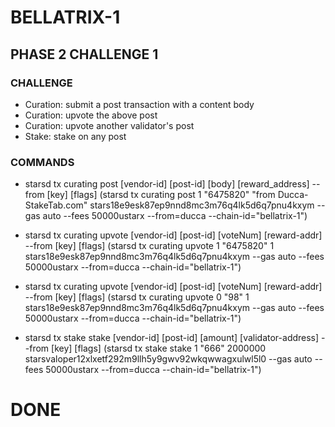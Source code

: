 # BELLATRIX-1
## PHASE 2 CHALLENGE 1

### CHALLENGE
- Curation: submit a post transaction with a content body
- Curation: upvote the above post
- Curation: upvote another validator's post
- Stake: stake on any post

### COMMANDS
- starsd tx curating post [vendor-id] [post-id] [body] [reward_address] --from [key] [flags]
(starsd tx curating post 1 "6475820" "from Ducca-StakeTab.com" stars18e9esk87ep9nnd8mc3m76q4lk5d6q7pnu4kxym --gas auto --fees 50000ustarx --from=ducca --chain-id="bellatrix-1")

- starsd tx curating upvote [vendor-id] [post-id] [voteNum] [reward-addr] --from [key] [flags]
(starsd tx curating upvote 1 "6475820" 1 stars18e9esk87ep9nnd8mc3m76q4lk5d6q7pnu4kxym --gas auto --fees 50000ustarx --from=ducca --chain-id="bellatrix-1")

- starsd tx curating upvote [vendor-id] [post-id] [voteNum] [reward-addr] --from [key] [flags]
(starsd tx curating upvote 0 "98" 1 stars18e9esk87ep9nnd8mc3m76q4lk5d6q7pnu4kxym --gas auto --fees 50000ustarx --from=ducca --chain-id="bellatrix-1")

- starsd tx stake stake [vendor-id] [post-id] [amount] [validator-address] --from [key] [flags]
(starsd tx stake stake 1 "666" 2000000 starsvaloper12xlxetf292m9llh5y9gwv92wkqwwagxulwl5l0 --gas auto --fees 50000ustarx --from=ducca --chain-id="bellatrix-1")

# DONE
